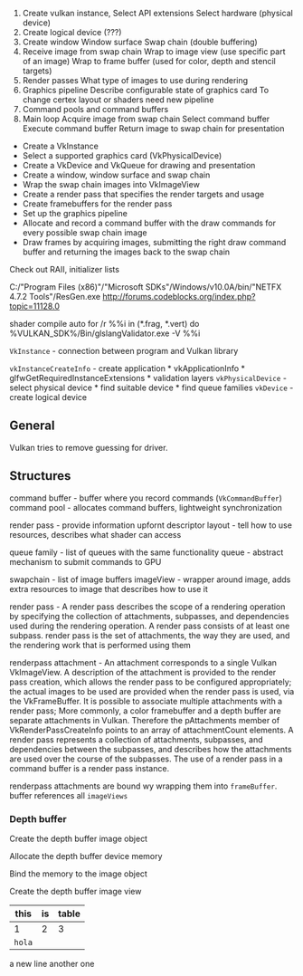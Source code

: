 1. Create vulkan instance, 
    Select API extensions
    Select hardware (physical device)
2. Create logical device (???)
3. Create window
    Window surface
    Swap chain (double buffering)
4. Receive image from swap chain
    Wrap to image view (use specific part of an image)
    Wrap to frame buffer (used for color, depth and stencil targets)
5. Render passes
    What type of images to use during rendering
6. Graphics pipeline
    Describe configurable state of graphics card
    To change certex layout or shaders need new pipeline
7. Command pools and command buffers
8. Main loop
    Acquire image from swap chain
    Select command buffer 
    Execute command buffer
    Return image to swap chain for presentation


* Create a VkInstance
* Select a supported graphics card (VkPhysicalDevice)
* Create a VkDevice and VkQueue for drawing and presentation
* Create a window, window surface and swap chain
* Wrap the swap chain images into VkImageView
* Create a render pass that specifies the render targets and usage
* Create framebuffers for the render pass
* Set up the graphics pipeline
* Allocate and record a command buffer with the draw commands for every possible swap chain image
* Draw frames by acquiring images, submitting the right draw command buffer and returning the  images back to the swap chain


Check out
RAII, initializer lists

C:/"Program Files (x86)"/"Microsoft SDKs"/Windows/v10.0A/bin/"NETFX 4.7.2 Tools"/ResGen.exe
http://forums.codeblocks.org/index.php?topic=11128.0



shader compile auto
for /r %%i in (*.frag, *.vert) do %VULKAN_SDK%/Bin/glslangValidator.exe -V %%i

`VkInstance` - connection between program and Vulkan library



`vkInstanceCreateInfo` - create application
    * vkApplicationInfo
    * glfwGetRequiredInstanceExtensions
    * validation layers
`vkPhysicalDevice` - select physical device
    * find suitable device
    * find queue families
`vkDevice` - create logical device




## General
Vulkan tries to remove guessing for driver.

## Structures
command buffer - buffer where you record commands (`VkCommandBuffer`)
command pool - allocates command buffers, lightweight synchronization

render pass - provide information upfornt
descriptor layout - tell how to use resources, describes what shader can access

queue family - list of queues with the same functionality
queue - abstract mechanism to submit commands to GPU

swapchain - list of image buffers
imageView - wrapper around image, adds extra resources to image that describes how to use it

render pass - A render pass describes the scope of a rendering operation by specifying the collection of attachments, subpasses, and dependencies used during the rendering operation. A render pass consists of at least one subpass. 
render pass is the set of attachments, the way they are used, and the rendering work that is performed using them

renderpass attachment - An attachment corresponds to a single Vulkan VkImageView. A description of the attachment is provided to the render pass creation, which allows the render pass to be configured appropriately; the actual images to be used are provided when the render pass is used, via the VkFrameBuffer. It is possible to associate multiple attachments with a render pass;
More commonly, a color framebuffer and a depth buffer are separate attachments in Vulkan. Therefore the pAttachments member of VkRenderPassCreateInfo points to an array of attachmentCount elements.
A render pass represents a collection of attachments, subpasses, and dependencies between the subpasses, and describes how the attachments are used over the course of the subpasses. The use of a render pass in a command buffer is a render pass instance.


renderpass attachments are bound wy wrapping them into `frameBuffer`. buffer references all `imageViews`

### Depth buffer
Create the depth buffer image object

Allocate the depth buffer device memory

Bind the memory to the image object

Create the depth buffer image view


this | is | table
--- | --- | ---
1 | 2 | 3 
`hola` |

a new line
another one
